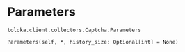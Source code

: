 # Parameters
`toloka.client.collectors.Captcha.Parameters`

```
Parameters(self, *, history_size: Optional[int] = None)
```

